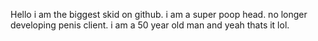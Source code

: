 Hello i am the biggest skid on github. i am a super poop head. 
no longer developing penis client. 
i am a 50 year old man and yeah thats it lol. 

<!---
limenus/limenus is a ✨ special ✨ repository because its `README.md` (this file) appears on your GitHub profile.
You can click the Preview link to take a look at your changes.
--->
